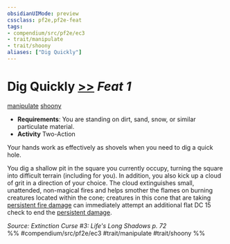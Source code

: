```yaml
---
obsidianUIMode: preview
cssclass: pf2e,pf2e-feat
tags:
- compendium/src/pf2e/ec3
- trait/manipulate
- trait/shoony
aliases: ["Dig Quickly"]
---
```

# Dig Quickly  [>>](/rules/core-rulebook/chapter-9-playing-the-game.md#Actions "Two-Action") *Feat 1*  
[manipulate](/rules/traits/manipulate.md)  [shoony](/rules/traits/shoony-ec3.md)  

- **Requirements**: You are standing on dirt, sand, snow, or similar particulate material.
- **Activity** Two-Action

Your hands work as effectively as shovels when you need to dig a quick hole.

You dig a shallow pit in the square you currently occupy, turning the square into difficult terrain (including for you). In addition, you also kick up a cloud of grit in a direction of your choice. The cloud extinguishes small, unattended, non-magical fires and helps smother the flames on burning creatures located within the cone; creatures in this cone that are taking [persistent fire damage](/rules/conditions.md#Persistent%20Damage) can immediately attempt an additional flat DC 15 check to end the [persistent damage](/rules/conditions.md#Persistent%20Damage).

*Source: Extinction Curse #3: Life's Long Shadows p. 72*  
%% #compendium/src/pf2e/ec3 #trait/manipulate #trait/shoony %%